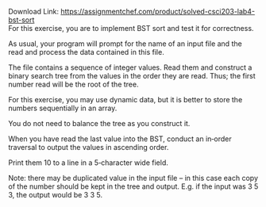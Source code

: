 Download Link: https://assignmentchef.com/product/solved-csci203-lab4-bst-sort
<br>
For this exercise, you are to implement BST sort and test it for correctness.

As usual, your program will prompt for the name of an input file and the read and process the data contained in this file.

The file contains a sequence of integer values. Read them and construct a binary search tree from the values in the order they are read. Thus; the first number read will be the root of the tree.

For this exercise, you may use dynamic data, but it is better to store the numbers sequentially in an array.

You do not need to balance the tree as you construct it.

When you have read the last value into the BST, conduct an in‐order traversal to output the values in ascending order.

Print them 10 to a line in a 5‐character wide field.

Note: there may be duplicated value in the input file – in this case each copy of the number should be kept in the tree and output. E.g. if the input was 3 5 3, the output would be 3 3 5.